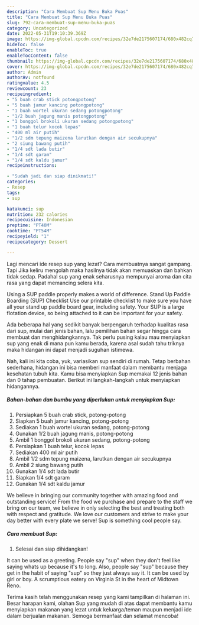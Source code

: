 ```yaml
---
description: "Cara Membuat Sup Menu Buka Puas"
title: "Cara Membuat Sup Menu Buka Puas"
slug: 792-cara-membuat-sup-menu-buka-puas
category: Uncategorized
date: 2022-05-31T19:10:39.369Z
image: https://img-global.cpcdn.com/recipes/32e7de2175607174/680x482cq70/sup-foto-resep-utama.jpg
hideToc: false
enableToc: true
enableTocContent: false
thumbnail: https://img-global.cpcdn.com/recipes/32e7de2175607174/680x482cq70/sup-foto-resep-utama.jpg
cover: https://img-global.cpcdn.com/recipes/32e7de2175607174/680x482cq70/sup-foto-resep-utama.jpg
author: Admin
authorAv: notfound
ratingvalue: 4.5
reviewcount: 23
recipeingredient:
- "5 buah crab stick potongpotong"
- "5 buah jamur kancing potongpotong"
- "1 buah wortel ukuran sedang potongpotong"
- "1/2 buah jagung manis potongpotong"
- "1 bonggol brokoli ukuran sedang potongpotong"
- "1 buah telur kocok lepas"
- "400 ml air putih"
- "1/2 sdm tepung maizena larutkan dengan air secukupnya"
- "2 siung bawang putih"
- "1/4 sdt lada butir"
- "1/4 sdt garam"
- "1/4 sdt kaldu jamur"
recipeinstructions:

- "Sudah jadi dan siap dinikmati!"
categories:
- Resep
tags:
- sup

katakunci: sup 
nutrition: 232 calories
recipecuisine: Indonesian
preptime: "PT40M"
cooktime: "PT54M"
recipeyield: "1"
recipecategory: Dessert

---
```



Lagi mencari ide resep sup yang lezat? Cara membuatnya sangat gampang. Tapi Jika keliru mengolah maka hasilnya tidak akan memuaskan dan bahkan tidak sedap. Padahal sup yang enak seharusnya mempunyai aroma dan cita rasa yang dapat memancing selera kita.


Using a SUP paddle properly makes a world of difference. Stand Up Paddle Boarding (SUP) Checklist Use our printable checklist to make sure you have all your stand up paddle board gear, including safety. Your SUP is a large flotation device, so being attached to it can be important for your safety.

Ada beberapa hal yang sedikit banyak berpengaruh terhadap kualitas rasa dari sup, mulai dari jenis bahan, lalu pemilihan bahan segar hingga cara membuat dan menghidangkannya. Tak perlu pusing kalau mau menyiapkan sup yang enak di mana pun kamu berada, karena asal sudah tahu triknya maka hidangan ini dapat menjadi suguhan istimewa.


Nah, kali ini kita coba, yuk, variasikan sup sendiri di rumah. Tetap berbahan sederhana, hidangan ini bisa memberi manfaat dalam membantu menjaga kesehatan tubuh kita. Kamu bisa menyiapkan Sup memakai 12 jenis bahan dan 0 tahap pembuatan. Berikut ini langkah-langkah untuk menyiapkan hidangannya.

<!--inarticleads1-->

##### Bahan-bahan dan bumbu yang diperlukan untuk menyiapkan Sup:

1. Persiapkan 5 buah crab stick, potong-potong
1. Siapkan 5 buah jamur kancing, potong-potong
1. Sediakan 1 buah wortel ukuran sedang, potong-potong
1. Gunakan 1/2 buah jagung manis, potong-potong
1. Ambil 1 bonggol brokoli ukuran sedang, potong-potong
1. Persiapkan 1 buah telur, kocok lepas
1. Sediakan 400 ml air putih
1. Ambil 1/2 sdm tepung maizena, larutkan dengan air secukupnya
1. Ambil 2 siung bawang putih
1. Gunakan 1/4 sdt lada butir
1. Siapkan 1/4 sdt garam
1. Gunakan 1/4 sdt kaldu jamur


We believe in bringing our community together with amazing food and outstanding service! From the food we purchase and prepare to the staff we bring on our team, we believe in only selecting the best and treating both with respect and gratitude. We love our customers and strive to make your day better with every plate we serve! Sup is something cool people say. 

<!--inarticleads2-->

##### Cara membuat Sup:


1. Selesai dan siap dihidangkan!

It can be used as a greeting. People say &#34;sup&#34; when they don&#39;t feel like saying whats up because it&#39;s to long. Also, people say &#34;sup&#34; because they get in the habit of saying &#34;sup&#34; so they just always say it. It can be used by girl or boy. A scrumptious eatery on Virginia St in the heart of Midtown Reno. 

Terima kasih telah menggunakan resep yang kami tampilkan di halaman ini. Besar harapan kami, olahan Sup yang mudah di atas dapat membantu kamu menyiapkan makanan yang lezat untuk keluarga/teman maupun menjadi ide dalam berjualan makanan. Semoga bermanfaat dan selamat mencoba!
